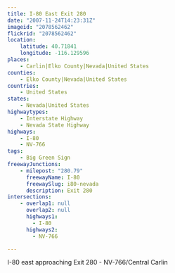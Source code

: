 ```yaml
---
title: I-80 East Exit 280
date: "2007-11-24T14:23:31Z"
imageid: "2078562462"
flickrid: "2078562462"
location:
    latitude: 40.71841
    longitude: -116.129596
places:
    - Carlin|Elko County|Nevada|United States
counties:
    - Elko County|Nevada|United States
countries:
    - United States
states:
    - Nevada|United States
highwaytypes:
    - Interstate Highway
    - Nevada State Highway
highways:
    - I-80
    - NV-766
tags:
    - Big Green Sign
freewayJunctions:
    - milepost: "280.79"
      freewayName: I-80
      freewaySlug: i80-nevada
      description: Exit 280
intersections:
    - overlap1: null
      overlap2: null
      highways1:
        - I-80
      highways2:
        - NV-766

---
```

I-80 east approaching Exit 280 - NV-766/Central Carlin